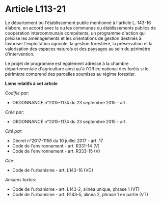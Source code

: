 # Article L113-21

Le département ou l'établissement public mentionné à l'article L. 143-16 élabore, en accord avec la ou les communes ou
établissements publics de coopération intercommunale compétents, un programme d'action qui précise les aménagements et les
orientations de gestion destinés à favoriser l'exploitation agricole, la gestion forestière, la préservation et la
valorisation des espaces naturels et des paysages au sein du périmètre d'intervention. 

Le projet de programme est également adressé à la chambre départementale d'agriculture ainsi qu'à l'Office national des
forêts si le périmètre comprend des parcelles soumises au régime forestier.

**Liens relatifs à cet article**

_Codifié par_:

  - ORDONNANCE n°2015-1174 du 23 septembre 2015 - art.

_Créé par_:

  - ORDONNANCE n°2015-1174 du 23 septembre 2015 - art.

_Cité par_:

  - Décret n°2017-1156 du 10 juillet 2017 - art. 17
  - Code de l'environnement - art. R331-14 (V)
  - Code de l'environnement - art. R333-15 (V)

_Cite_:

  - Code de l'urbanisme - art. L143-16 (VD)

_Anciens textes_:

  - Code de l'urbanisme - art. L143-2, alinéa unique, phrase 1 (VT)
  - Code de l'urbanisme - art. R143-5, alinéa 2, phrase 1 en partie (VT)
